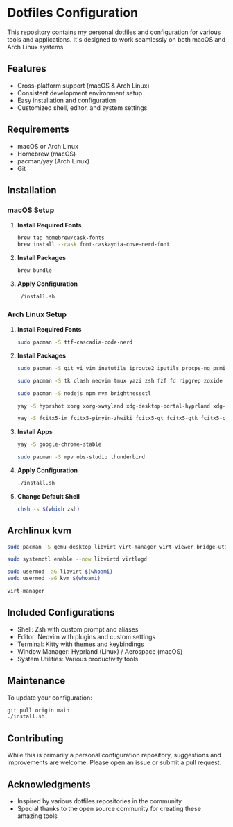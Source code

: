 # Dotfiles Configuration

This repository contains my personal dotfiles and configuration for various tools and applications. It's designed to work seamlessly on both macOS and Arch Linux systems.

## Features

- Cross-platform support (macOS & Arch Linux)
- Consistent development environment setup
- Easy installation and configuration
- Customized shell, editor, and system settings

## Requirements

- macOS or Arch Linux
- Homebrew (macOS)
- pacman/yay (Arch Linux)
- Git

## Installation

### macOS Setup

1. **Install Required Fonts**

   ```bash
   brew tap homebrew/cask-fonts
   brew install --cask font-caskaydia-cove-nerd-font
   ```

2. **Install Packages**

   ```bash
   brew bundle
   ```

3. **Apply Configuration**
   ```bash
   ./install.sh
   ```

### Arch Linux Setup

1. **Install Required Fonts**

   ```bash
   sudo pacman -S ttf-cascadia-code-nerd
   ```

2. **Install Packages**

   ```bash
   sudo pacman -S git vi vim inetutils iproute2 iputils procps-ng psmisc sysfsutils which wget unzip mtr traceroute dnsutils lsb-release ca-certificates bash-completion logrotate openssh less rsync sdl2_ttf sdl2_image
   ```

   ```bash
   sudo pacman -S tk clash neovim tmux yazi zsh fzf fd ripgrep zoxide keyd btop cliphist hyprpaper hyprlock hyprland-qtutils rofi rofi-emoji waybar pavucontrol imagemagick uv
   ```

   ```bash
   sudo pacman -S nodejs npm nvm brightnessctl
   ```

   ```bash
   yay -S hyprshot xorg xorg-xwayland xdg-desktop-portal-hyprland xdg-desktop-portal-gtk polkit-kde-agent qt5-wayland qt6-wayland qt5ct qt6ct nwg-look udiskie
   ```

   ```bash
   yay -S fcitx5-im fcitx5-pinyin-zhwiki fcitx5-qt fcitx5-gtk fcitx5-chinese-addons
   ```

3. **Install Apps**

   ```bash
   yay -S google-chrome-stable
   ```

   ```bash
   sudo pacman -S mpv obs-studio thunderbird

   ```

4. **Apply Configuration**

   ```bash
   ./install.sh
   ```

5. **Change Default Shell**

   ```bash
   chsh -s $(which zsh)
   ```

## Archlinux kvm

```bash
sudo pacman -S qemu-desktop libvirt virt-manager virt-viewer bridge-utils dmidecode dnsmasq
```

```bash
sudo systemctl enable --now libvirtd virtlogd
```

```bash
sudo usermod -aG libvirt $(whoami)
sudo usermod -aG kvm $(whoami)
```

```bash
virt-manager
```

## Included Configurations

- Shell: Zsh with custom prompt and aliases
- Editor: Neovim with plugins and custom settings
- Terminal: Kitty with themes and keybindings
- Window Manager: Hyprland (Linux) / Aerospace (macOS)
- System Utilities: Various productivity tools

## Maintenance

To update your configuration:

```bash
git pull origin main
./install.sh
```

## Contributing

While this is primarily a personal configuration repository, suggestions and improvements are welcome. Please open an issue or submit a pull request.

## Acknowledgments

- Inspired by various dotfiles repositories in the community
- Special thanks to the open source community for creating these amazing tools
